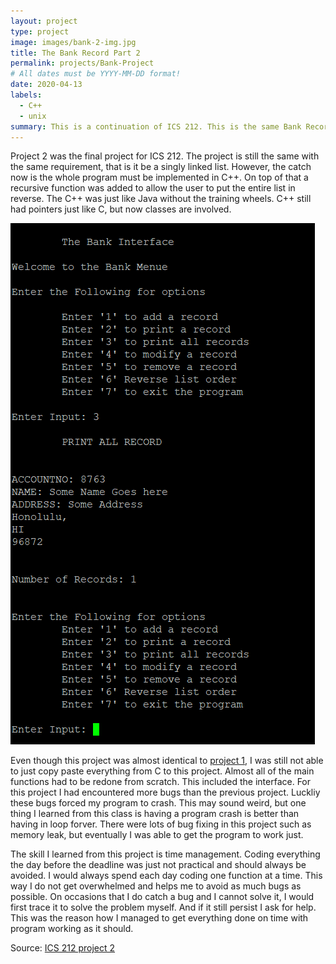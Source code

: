 ```yaml
---
layout: project
type: project
image: images/bank-2-img.jpg
title: The Bank Record Part 2
permalink: projects/Bank-Project
# All dates must be YYYY-MM-DD format!
date: 2020-04-13
labels:
  - C++
  - unix
summary: This is a continuation of ICS 212. This is the same Bank Record project as in project 1. But this time it is implemented in C++ with additional functions/features added and new requirements.
---
```


Project 2 was the final project for ICS 212. The project is still the same with the same requirement, that is it be a singly linked list. However, the catch now is the whole program must be implemented in C++. On top of that a recursive function was added to allow the user to put the entire list in reverse. The C++ was just like Java without the training wheels. C++ still had pointers just like C, but now classes are involved. 

<img class="ui medium right floated rounded image" src="../images/project2-img.jpg">

Even though this project was almost identical to <a href="https://buccatm.github.io/projects/project-1">project 1</a>, I was still not able to just copy paste everything from C to this project. Almost all of the main functions had to be redone from scratch. This included the interface. For this project I had encountered more bugs than the previous project. Luckliy these bugs forced my program to crash. This may sound weird, but one thing I learned from this class is having a program crash is better than having in loop forver. There were lots of bug fixing in this project such as memory leak, but eventually I was able to get the program to work just.

The skill I learned from this project is time management. Coding everything the day before the deadline was just not practical and should always be avoided. I would always spend each day coding one function at a time. This way I do not get overwhelmed and helps me to avoid as much bugs as possible. On occasions that I do catch a bug and I cannot solve it, I would first trace it to solve the problem myself. And if it still persist I ask for help. This was the reason how I managed to get everything done on time with program working as it should.

Source: <a href="https://github.com/buccatm/ICS212-Project-2"><i class="large github icon "></i>ICS 212 project 2</a>
